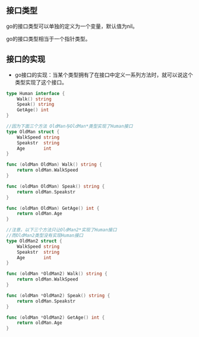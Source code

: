 ## 接口类型

go的接口类型可以单独的定义为一个变量，默认值为nil。

go的接口类型相当于一个指针类型。



## 接口的实现

* go接口的实现：当某个类型拥有了在接口中定义一系列方法时，就可以说这个类型实现了这个接口。

```go
type Human interface {
	Walk() string
	Speak() string
	GetAge() int
}

//因为下面三个方法 OldMan与OldMan*类型实现了Human接口
type OldMan struct {
	WalkSpeed string
	Speakstr  string
	Age       int
}

func (oldMan OldMan) Walk() string {
	return oldMan.WalkSpeed
}

func (oldMan OldMan) Speak() string {
	return oldMan.Speakstr
}

func (oldMan OldMan) GetAge() int {
	return oldMan.Age
}

//注意，以下三个方法只让OldMan2*实现了Human接口
//而OldMan2类型没有实现Human接口
type OldMan2 struct {
	WalkSpeed string
	Speakstr  string
	Age       int
}

func (oldMan *OldMan2) Walk() string {
	return oldMan.WalkSpeed
}

func (oldMan *OldMan2) Speak() string {
	return oldMan.Speakstr
}

func (oldMan *OldMan2) GetAge() int {
	return oldMan.Age
}
```


